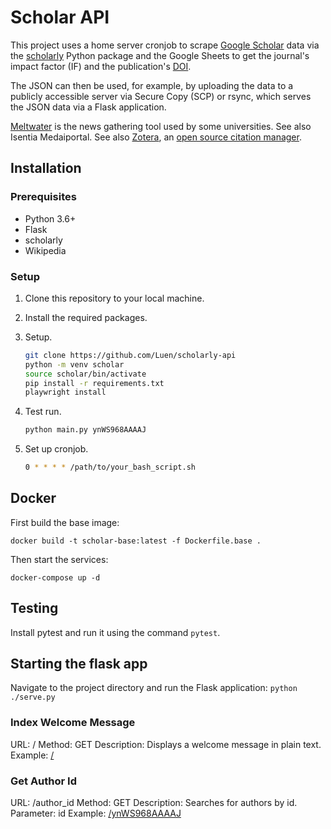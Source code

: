 # Scholar API

This project uses a home server cronjob to scrape [Google Scholar](https://scholar.google.com.au/) data via the [scholarly](https://github.com/scholarly-python-package/scholarly) Python package and the Google Sheets to get the journal's impact factor (IF) and the publication's [DOI](https://doi.org/).

The JSON can then be used, for example, by uploading the data to a publicly accessible server via Secure Copy (SCP) or rsync, which serves the JSON data via a Flask application.

[Meltwater](https://www.meltwater.com/) is the news gathering tool used by some universities. See also Isentia Medaiportal.
See also [Zotera](https://www.zotero.org/), an [open source citation manager](https://github.com/zotero/zotero).

## Installation

### Prerequisites

- Python 3.6+
- Flask
- scholarly
- Wikipedia

### Setup

1. Clone this repository to your local machine.
2. Install the required packages.
3. Setup.

    ```bash
    git clone https://github.com/Luen/scholarly-api
    python -m venv scholar
    source scholar/bin/activate
    pip install -r requirements.txt
    playwright install
    ```

4. Test run.

    ```bash
    python main.py ynWS968AAAAJ
    ```

5. Set up cronjob.

    ```bash
    0 * * * * /path/to/your_bash_script.sh
    ```

## Docker

First build the base image:

`docker build -t scholar-base:latest -f Dockerfile.base .`

Then start the services:

`docker-compose up -d`

## Testing

Install pytest and run it using the command `pytest`.

## Starting the flask app

Navigate to the project directory and run the Flask application:
`python ./serve.py`

### Index Welcome Message

URL: /
Method: GET
Description: Displays a welcome message in plain text.
Example: [/](http://127.0.0.1:5000/)

### Get Author Id

URL: /author_id
Method: GET
Description: Searches for authors by id.
Parameter: id
Example: [/ynWS968AAAAJ](http://127.0.0.1:5000/ynWS968AAAAJ)
